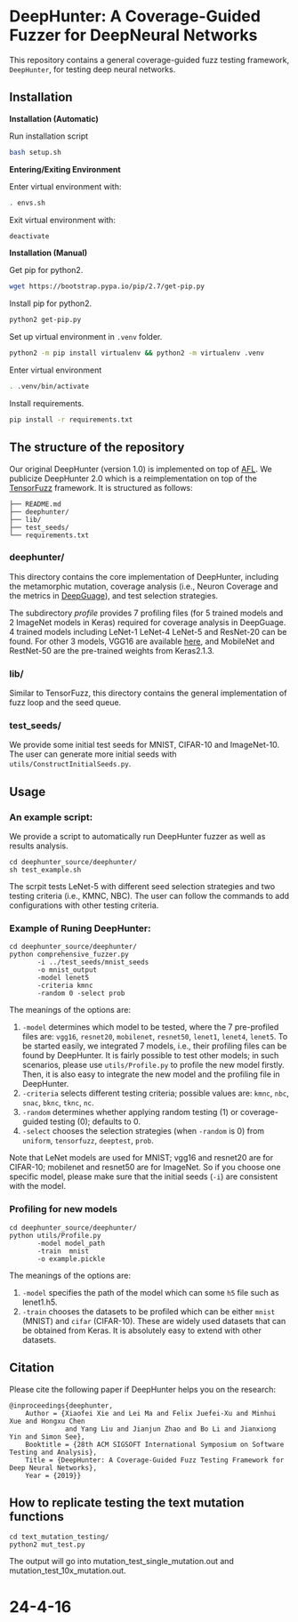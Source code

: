 DeepHunter: A Coverage-Guided Fuzzer for DeepNeural Networks
======

This repository contains a general coverage-guided fuzz testing framework, `DeepHunter`, for testing deep neural networks.


## Installation

<!--We have tested DeepHunter based on Python 2.7 on Ubuntu 16.04 and Mac OS, theoretically it should also work on other operating systems. To get all the dependencies, it is sufficient to run the following command.-->

<!--```-->
<!--pip install -r requirements.txt-->
<!--```-->

**Installation (Automatic)**

Run installation script

```bash
bash setup.sh
```

**Entering/Exiting Environment**

Enter virtual environment with:

```bash
. envs.sh
```

Exit virtual environment with:

```bash
deactivate
```

**Installation (Manual)**

Get pip for python2.

```bash
wget https://bootstrap.pypa.io/pip/2.7/get-pip.py
```

Install pip for python2.

```bash
python2 get-pip.py
```

Set up virtual environment in `.venv` folder.

```bash
python2 -m pip install virtualenv && python2 -m virtualenv .venv
```

Enter virtual environment

```bash
. .venv/bin/activate
```

Install requirements.

```bash
pip install -r requirements.txt
```


## The structure of the repository

Our original DeepHunter (version 1.0) is implemented on top of [AFL](http://lcamtuf.coredump.cx/afl/).
We publicize DeepHunter 2.0 which is a reimplementation on top of the [TensorFuzz](https://github.com/brain-research/tensorfuzz) framework. It is structured as follows:

```
├── README.md
├── deephunter/
├── lib/
├── test_seeds/
└── requirements.txt
```

### deephunter/

This directory contains the core implementation of DeepHunter, including the metamorphic mutation, coverage analysis (i.e., Neuron Coverage and the metrics in [DeepGuage](https://dl.acm.org/citation.cfm?id=3238202)), and test selection strategies.

The subdirectory *profile* provides 7 profiling files (for 5 trained models and 2 ImageNet models in Keras) required for coverage analysis in DeepGuage. 4 trained models including LeNet-1 LeNet-4 LeNet-5 and ResNet-20 can be found. 
For other 3 models, VGG16 are available [here](https://drive.google.com/drive/folders/1OSv-IXDxnIclnBVoHiUGlm_UqVX2YJTy?usp=sharing), and MobileNet and RestNet-50 are the pre-trained weights from Keras2.1.3.

### lib/

Similar to TensorFuzz, this directory contains the general implementation of fuzz loop and the seed queue.


### test_seeds/
We provide some initial test seeds for MNIST, CIFAR-10 and ImageNet-10.
The user can generate more initial seeds with `utils/ConstructInitialSeeds.py`.



## Usage

### An example script:
We provide a script to automatically run DeepHunter fuzzer as well as results analysis.

```
cd deephunter_source/deephunter/
sh test_example.sh
```

The scrpit tests LeNet-5 with different seed selection strategies and two testing criteria (i.e., KMNC, NBC).
The user can follow the commands to add configurations with other testing criteria.



### Example of Runing DeepHunter:

```
cd deephunter_source/deephunter/
python comprehensive_fuzzer.py
       -i ../test_seeds/mnist_seeds
       -o mnist_output
       -model lenet5
       -criteria kmnc
       -random 0 -select prob
```

The meanings of the options are:

1. `-model` determines which model to be tested, where the 7 pre-profiled files are: `vgg16`, `resnet20`, `mobilenet`, `resnet50`, `lenet1`, `lenet4`, `lenet5`. To be started easily, we integrated 7 models, i.e., their profiling files can be found by DeepHunter. It is fairly possible to test other models; in such scenarios, please use `utils/Profile.py` to profile the new model firstly. Then, it is also easy to integrate the new model and the profiling file in DeepHunter.  
2. `-criteria` selects different testing criteria; possible values are: `kmnc`, `nbc`, `snac`, `bknc`, `tknc`, `nc`.  
3. `-random` determines whether applying random testing (1) or coverage-guided testing (0); defaults to 0.
4. `-select` chooses the selection strategies (when `-random` is 0) from `uniform`, `tensorfuzz`, `deeptest`, `prob`.  

Note that LeNet models are used for MNIST; vgg16 and resnet20 are for CIFAR-10; mobilenet and resnet50 are for ImageNet. 
So if you choose one specific model, please make sure that the initial seeds (`-i`) are consistent with the model.

### Profiling for new models

```
cd deephunter_source/deephunter/
python utils/Profile.py 
       -model model_path
       -train  mnist
       -o example.pickle
```

The meanings of the options are:  
1. `-model` specifies the path of the model which can some `h5` file such as lenet1.h5.  
2. `-train` chooses the datasets to be profiled which can be either `mnist` (MNIST) and `cifar` (CIFAR-10). These are widely used datasets that can be obtained from Keras. It is absolutely easy to extend with other datasets.  



## Citation
Please cite the following paper if DeepHunter helps you on the research:

```
@inproceedings{deephunter,  
	Author = {Xiaofei Xie and Lei Ma and Felix Juefei-Xu and Minhui Xue and Hongxu Chen
	          and Yang Liu and Jianjun Zhao and Bo Li and Jianxiong Yin and Simon See},
	Booktitle = {28th ACM SIGSOFT International Symposium on Software Testing and Analysis},
	Title = {DeepHunter: A Coverage-Guided Fuzz Testing Framework for Deep Neural Networks},
	Year = {2019}}
```

## How to replicate testing the text mutation functions
```
cd text_mutation_testing/
python2 mut_test.py
```
The output will go into mutation_test_single_mutation.out and mutation_test_10x_mutation.out.
# 24-4-16
